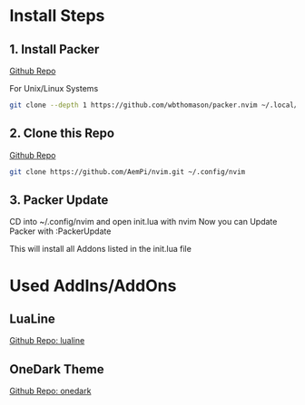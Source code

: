 # Install Steps
## 1. Install Packer
[Github Repo](https://github.com/wbthomason/packer.nvim)

For Unix/Linux Systems
```Bash
git clone --depth 1 https://github.com/wbthomason/packer.nvim ~/.local/share/nvim/site/pack/packer/start/packer.nvim
```
## 2. Clone this Repo
[Github Repo](https://github.com/AemPi/nvim.git)

```Bash
git clone https://github.com/AemPi/nvim.git ~/.config/nvim
```

## 3. Packer Update
CD into ~/.config/nvim and open init.lua with nvim
Now you can Update Packer with :PackerUpdate

This will install all Addons listed in the init.lua file

# Used AddIns/AddOns
## LuaLine
[Github Repo: lualine](https://github.com/nvim-lualine/lualine.nvim)
## OneDark Theme
[Github Repo: onedark](https://github.com/navarasu/onedark.nvim)
